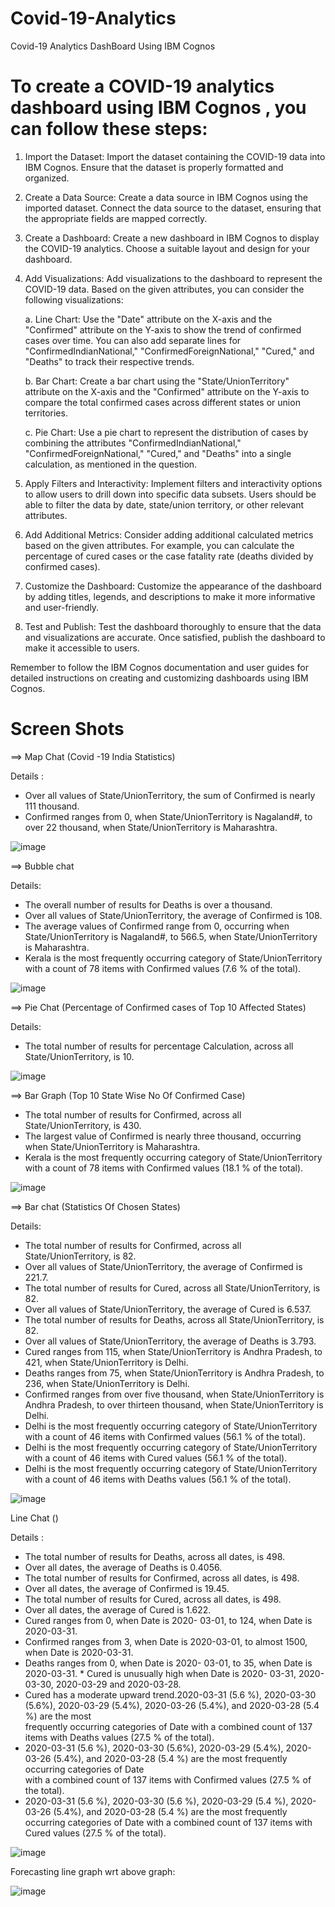 # Covid-19-Analytics
Covid-19 Analytics DashBoard Using IBM  Cognos

# To create a COVID-19 analytics dashboard using IBM Cognos , you can follow these steps:

1. Import the Dataset: Import the dataset containing the COVID-19 data into IBM Cognos. Ensure that the dataset is properly formatted and organized.

2. Create a Data Source: Create a data source in IBM Cognos using the imported dataset. Connect the data source to the dataset, ensuring that the appropriate fields are mapped correctly.

3. Create a Dashboard: Create a new dashboard in IBM Cognos to display the COVID-19 analytics. Choose a suitable layout and design for your dashboard.

4. Add Visualizations: Add visualizations to the dashboard to represent the COVID-19 data. Based on the given attributes, you can consider the following visualizations:

   a. Line Chart: Use the "Date" attribute on the X-axis and the "Confirmed" attribute on the Y-axis to show the trend of confirmed cases over time. You can also add separate lines for "ConfirmedIndianNational," "ConfirmedForeignNational," "Cured," and "Deaths" to track their respective trends.

   b. Bar Chart: Create a bar chart using the "State/UnionTerritory" attribute on the X-axis and the "Confirmed" attribute on the Y-axis to compare the total confirmed cases across different states or union territories.

   c. Pie Chart: Use a pie chart to represent the distribution of cases by combining the attributes "ConfirmedIndianNational," "ConfirmedForeignNational," "Cured," and "Deaths" into a single calculation, as mentioned in the question.

5. Apply Filters and Interactivity: Implement filters and interactivity options to allow users to drill down into specific data subsets. Users should be able to filter the data by date, state/union territory, or other relevant attributes.

6. Add Additional Metrics: Consider adding additional calculated metrics based on the given attributes. For example, you can calculate the percentage of cured cases or the case fatality rate (deaths divided by confirmed cases).

7. Customize the Dashboard: Customize the appearance of the dashboard by adding titles, legends, and descriptions to make it more informative and user-friendly.

8. Test and Publish: Test the dashboard thoroughly to ensure that the data and visualizations are accurate. Once satisfied, publish the dashboard to make it accessible to users.

Remember to follow the IBM Cognos documentation and user guides for detailed instructions on creating and customizing dashboards using IBM Cognos.

# Screen Shots

==> Map Chat (Covid -19 India Statistics)

Details :
* Over all values of State/UnionTerritory, the sum of Confirmed is nearly 111 thousand.
* Confirmed ranges from 0, when State/UnionTerritory is Nagaland#, to over 22 thousand, when State/UnionTerritory is Maharashtra.

![image](https://github.com/PadalaMahideep/Covid-19-Analytics/assets/114172544/d98ce255-69c9-4f8e-b680-ebefeefc26c3)    

==> Bubble chat

Details: 
*   The overall number of results for Deaths is over a thousand.
*   Over all values of State/UnionTerritory, the average of Confirmed is 108.
*   The average values of Confirmed range from 0, occurring when State/UnionTerritory is Nagaland#, to 566.5, when State/UnionTerritory is Maharashtra.
*    Kerala is the most frequently occurring category of State/UnionTerritory with a count of 78 items with Confirmed values (7.6 % of the total).
  
![image](https://github.com/PadalaMahideep/Covid-19-Analytics/assets/114172544/3f1b1148-35aa-49df-b455-ee8f546c7f81)

==> Pie Chat  (Percentage of Confirmed cases of Top 10 Affected States)

Details: 
* The total number of results for percentage Calculation, across all State/UnionTerritory, is 10.

![image](https://github.com/PadalaMahideep/Covid-19-Analytics/assets/114172544/862aef56-e3a3-49a2-9405-b8bf4f637a24)

==> Bar Graph (Top 10 State Wise No Of Confirmed Case)
* The total number of results for Confirmed, across all State/UnionTerritory, is 430.
* The largest value of Confirmed is nearly three thousand, occurring when State/UnionTerritory is Maharashtra.
* Kerala is the most frequently occurring category of State/UnionTerritory with a count of 78 items with Confirmed values (18.1 % of the total).
  
![image](https://github.com/PadalaMahideep/Covid-19-Analytics/assets/114172544/0e1d4a68-e62e-4131-b41f-c2a44f5bb873)

==> Bar chat (Statistics Of Chosen States)

Details:

*    The total number of results for Confirmed, across all State/UnionTerritory, is 82.
*    Over all values of State/UnionTerritory, the average of Confirmed is 221.7.
*    The total number of results for Cured, across all State/UnionTerritory, is 82.
*    Over all values of State/UnionTerritory, the average of Cured is 6.537.
*    The total number of results for Deaths, across all State/UnionTerritory, is 82.
*    Over all values of State/UnionTerritory, the average of Deaths is 3.793.
*    Cured ranges from 115, when State/UnionTerritory is Andhra Pradesh, to 421, when State/UnionTerritory is Delhi.
*    Deaths ranges from 75, when State/UnionTerritory is Andhra Pradesh, to 236, when State/UnionTerritory is Delhi.
*    Confirmed ranges from over five thousand, when State/UnionTerritory is Andhra Pradesh, to over thirteen thousand, when State/UnionTerritory is Delhi.
*    Delhi is the most frequently occurring category of State/UnionTerritory with a count of 46 items with Confirmed values (56.1 % of the total).
*    Delhi is the most frequently occurring category of State/UnionTerritory with a count of 46 items with Cured values (56.1 % of the total).
*    Delhi is the most frequently occurring category of State/UnionTerritory with a count of 46 items with Deaths values (56.1 % of the total).

![image](https://github.com/PadalaMahideep/Covid-19-Analytics/assets/114172544/aba92700-0018-4350-ab05-b70ac6a3fa4b)

Line Chat ()

Details :
*   The total number of results for Deaths, across all dates, is 498.
*   Over all dates, the average of Deaths is 0.4056.
*   The total number of results for Confirmed, across all dates, is 498.
*   Over all dates, the average of Confirmed is 19.45.
*   The  total number of results for Cured, across all dates, is 498.
*   Over all dates, the average of Cured is 1.622.
*   Cured ranges from 0, when Date is 2020- 03-01, to 124, when Date is 2020-03-31.
*   Confirmed ranges from 3, when Date is 2020-03-01, to almost 1500, when Date is 2020-03-31.
*   Deaths ranges from 0, when Date is 2020- 03-01, to 35, when Date is 2020-03-31.
﻿*   Cured is unusually high when Date is 2020- 03-31, 2020-03-30, 2020-03-29 and 2020-03-28.
*   Cured has a moderate upward trend.2020-03-31 (5.6 %), 2020-03-30 (5.6%), 2020-03-29 (5.4%), 2020-03-26 (5.4%), and 2020-03-28 (5.4 %) are the most       
     frequently  occurring categories of Date with a combined count of 137 items with Deaths values (27.5 % of the total).
*   2020-03-31 (5.6 %), 2020-03-30 (5.6%), 2020-03-29 (5.4%), 2020-03-26 (5.4%), and 2020-03-28 (5.4 %) are the most frequently occurring categories of Date    
    with a combined count of 137 items with Confirmed values (27.5 % of the total).
*   2020-03-31 (5.6 %), 2020-03-30 (5.6 %), 2020-03-29 (5.4 %), 2020-03-26 (5.4%), and 2020-03-28 (5.4 %) are the most frequently occurring categories of Date 
    with a combined count of 137 items with Cured values (27.5 % of the total).

![image](https://github.com/PadalaMahideep/Covid-19-Analytics/assets/114172544/6ebb4796-2ce7-4c0f-a05a-a7f14f31c59a)

Forecasting line graph wrt above graph:

![image](https://github.com/PadalaMahideep/Covid-19-Analytics/assets/114172544/2ccc0883-66c4-4b0c-a071-2661caa3eac1)
